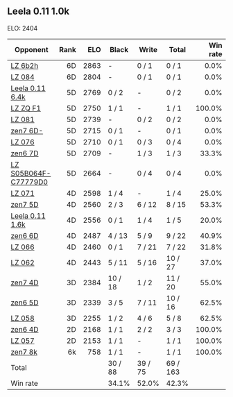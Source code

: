 ## Leela 0.11 1.0k ##

ELO: 2404

Opponent | Rank | ELO | Black | Write | Total | Win rate
---------|-----:|----:|-------|-------|-------|-------:
[LZ 6b2h](LZ%206b2h.md) | 6D | 2863 | - | 0 / 1 | 0 / 1 | 0.0%
[LZ 084](LZ%20084.md) | 6D | 2804 | - | 0 / 1 | 0 / 1 | 0.0%
[Leela 0.11 6.4k](Leela%200.11%206.4k.md) | 5D | 2769 | 0 / 2 | - | 0 / 2 | 0.0%
[LZ ZQ F1](LZ%20ZQ%20F1.md) | 5D | 2750 | 1 / 1 | - | 1 / 1 | 100.0%
[LZ 081](LZ%20081.md) | 5D | 2739 | - | 0 / 2 | 0 / 2 | 0.0%
[zen7 6D-](zen7%206D-.md) | 5D | 2715 | 0 / 1 | - | 0 / 1 | 0.0%
[LZ 076](LZ%20076.md) | 5D | 2710 | 0 / 1 | 0 / 3 | 0 / 4 | 0.0%
[zen6 7D](zen6%207D.md) | 5D | 2709 | - | 1 / 3 | 1 / 3 | 33.3%
[LZ S05B064F-C77779D0](LZ%20S05B064F-C77779D0.md) | 5D | 2664 | - | 0 / 4 | 0 / 4 | 0.0%
[LZ 071](LZ%20071.md) | 4D | 2598 | 1 / 4 | - | 1 / 4 | 25.0%
[zen7 5D](zen7%205D.md) | 4D | 2560 | 2 / 3 | 6 / 12 | 8 / 15 | 53.3%
[Leela 0.11 1.6k](Leela%200.11%201.6k.md) | 4D | 2556 | 0 / 1 | 1 / 4 | 1 / 5 | 20.0%
[zen6 6D](zen6%206D.md) | 4D | 2487 | 4 / 13 | 5 / 9 | 9 / 22 | 40.9%
[LZ 066](LZ%20066.md) | 4D | 2460 | 0 / 1 | 7 / 21 | 7 / 22 | 31.8%
[LZ 062](LZ%20062.md) | 4D | 2443 | 5 / 11 | 5 / 16 | 10 / 27 | 37.0%
[zen7 4D](zen7%204D.md) | 3D | 2384 | 10 / 18 | 1 / 2 | 11 / 20 | 55.0%
[zen6 5D](zen6%205D.md) | 3D | 2339 | 3 / 5 | 7 / 11 | 10 / 16 | 62.5%
[LZ 058](LZ%20058.md) | 3D | 2255 | 1 / 2 | 4 / 6 | 5 / 8 | 62.5%
[zen6 4D](zen6%204D.md) | 2D | 2168 | 1 / 1 | 2 / 2 | 3 / 3 | 100.0%
[LZ 057](LZ%20057.md) | 2D | 2153 | 1 / 1 | - | 1 / 1 | 100.0%
[zen7 8k](zen7%208k.md) | 6k | 758 | 1 / 1 | - | 1 / 1 | 100.0%
Total | | | 30 / 88 | 39 / 75 | 69 / 163 | 
Win rate| | | 34.1% | 52.0% | 42.3% | 
